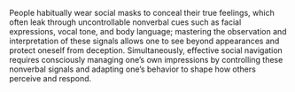 People habitually wear social masks to conceal their true feelings, which often leak through uncontrollable nonverbal cues such as facial expressions, vocal tone, and body language; mastering the observation and interpretation of these signals allows one to see beyond appearances and protect oneself from deception. Simultaneously, effective social navigation requires consciously managing one’s own impressions by controlling these nonverbal signals and adapting one’s behavior to shape how others perceive and respond.

